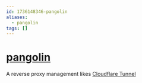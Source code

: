 ```yaml
---
id: 1736148346-pangolin
aliases:
  - pangolin
tags: []
---
```


# [pangolin](https://github.com/fosrl/pangolin)

A reverse proxy management likes [Cloudflare Tunnel](https://developers.cloudflare.com/cloudflare-one/connections/connect-networks/)
